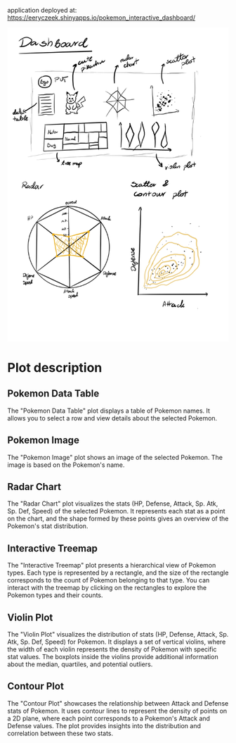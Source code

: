 application deployed at: https://eeryczeek.shinyapps.io/pokemon_interactive_dashboard/

![alt text](https://github.com/eeryczeek/data_visualization/blob/main/interactive_dashboard/DashboardSketch.jpeg?raw=true)

# Plot description
## Pokemon Data Table
The "Pokemon Data Table" plot displays a table of Pokemon names. It allows you to select a row and view details about the selected Pokemon.

## Pokemon Image
The "Pokemon Image" plot shows an image of the selected Pokemon. The image is based on the Pokemon's name.

## Radar Chart
The "Radar Chart" plot visualizes the stats (HP, Defense, Attack, Sp. Atk, Sp. Def, Speed) of the selected Pokemon. It represents each stat as a point on the chart, and the shape formed by these points gives an overview of the Pokemon's stat distribution.

## Interactive Treemap
The "Interactive Treemap" plot presents a hierarchical view of Pokemon types. Each type is represented by a rectangle, and the size of the rectangle corresponds to the count of Pokemon belonging to that type. You can interact with the treemap by clicking on the rectangles to explore the Pokemon types and their counts.

## Violin Plot
The "Violin Plot" visualizes the distribution of stats (HP, Defense, Attack, Sp. Atk, Sp. Def, Speed) for Pokemon. It displays a set of vertical violins, where the width of each violin represents the density of Pokemon with specific stat values. The boxplots inside the violins provide additional information about the median, quartiles, and potential outliers.

## Contour Plot
The "Contour Plot" showcases the relationship between Attack and Defense stats of Pokemon. It uses contour lines to represent the density of points on a 2D plane, where each point corresponds to a Pokemon's Attack and Defense values. The plot provides insights into the distribution and correlation between these two stats.